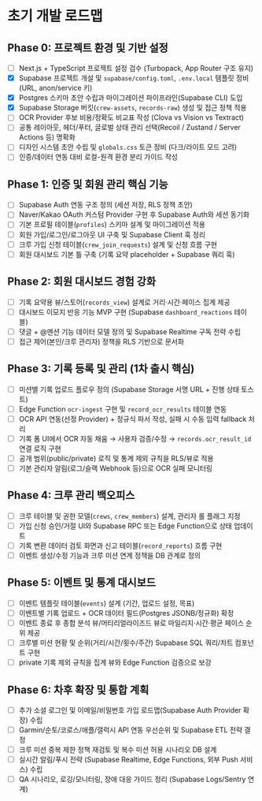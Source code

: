 # 초기 개발 로드맵

## Phase 0: 프로젝트 환경 및 기반 설정
- [ ] Next.js + TypeScript 프로젝트 설정 검수 (Turbopack, App Router 구조 유지)
- [x] Supabase 프로젝트 개설 및 `supabase/config.toml`, `.env.local` 템플릿 정비 (URL, anon/service 키)
- [x] Postgres 스키마 초안 수립과 마이그레이션 파이프라인(Supabase CLI) 도입
- [x] Supabase Storage 버킷(`crew-assets`, `records-raw`) 생성 및 접근 정책 적용
- [ ] OCR Provider 후보 비용/정확도 비교표 작성 (Clova vs Vision vs Textract)
- [ ] 공통 레이아웃, 헤더/푸터, 글로벌 상태 관리 선택(Recoil / Zustand / Server Actions 등) 명확화
- [ ] 디자인 시스템 초안 수립 및 `globals.css` 토큰 정비 (다크/라이트 모드 고려)
- [ ] 인증/데이터 연동 대비 로컬-원격 환경 분리 가이드 작성

## Phase 1: 인증 및 회원 관리 핵심 기능
- [ ] Supabase Auth 연동 구조 정의 (세션 저장, RLS 정책 초안)
- [ ] Naver/Kakao OAuth 커스텀 Provider 구현 후 Supabase Auth와 세션 동기화
- [ ] 기본 프로필 테이블(`profiles`) 스키마 설계 및 마이그레이션 적용
- [ ] 회원 가입/로그인/로그아웃 UI 구축 및 Supabase Client 훅 정리
- [ ] 크루 가입 신청 테이블(`crew_join_requests`) 설계 및 신청 흐름 구현
- [ ] 회원 대시보드 기본 틀 구축 (기록 요약 placeholder + Supabase 쿼리 훅)

## Phase 2: 회원 대시보드 경험 강화
- [ ] 기록 요약용 뷰/스토어(`records_view`) 설계로 거리·시간·페이스 집계 제공
- [ ] 대시보드 이모지 반응 기능 MVP 구현 (Supabase `dashboard_reactions` 테이블)
- [ ] 댓글 + @멘션 기능 데이터 모델 정의 및 Supabase Realtime 구독 전략 수립
- [ ] 접근 제어(본인/크루 관리자) 정책을 RLS 기반으로 문서화

## Phase 3: 기록 등록 및 관리 (1차 출시 핵심)
- [ ] 미션별 기록 업로드 플로우 정의 (Supabase Storage 서명 URL + 진행 상태 토스트)
- [ ] Edge Function `ocr-ingest` 구현 및 `record_ocr_results` 테이블 연동
- [ ] OCR API 연동(선정 Provider) + 정규식 파서 작성, 실패 시 수동 입력 fallback 처리
- [ ] 기록 폼 UI에서 OCR 자동 채움 → 사용자 검증/수정 → `records.ocr_result_id` 연결 로직 구현
- [ ] 공개 범위(public/private) 로직 및 통계 제외 규칙을 RLS/뷰로 적용
- [ ] 기본 관리자 알림(로그/슬랙 Webhook 등)으로 OCR 실패 모니터링

## Phase 4: 크루 관리 백오피스
- [ ] 크루 테이블 및 권한 모델(`crews`, `crew_members`) 설계, 관리자 롤 플래그 지정
- [ ] 가입 신청 승인/거절 UI와 Supabase RPC 또는 Edge Function으로 상태 업데이트
- [ ] 기록 변환 데이터 검토 화면과 신고 테이블(`record_reports`) 흐름 구현
- [ ] 이벤트 생성/수정 기능과 크루 미션 연계 정책을 DB 관계로 정의

## Phase 5: 이벤트 및 통계 대시보드
- [ ] 이벤트 템플릿 테이블(`events`) 설계 (기간, 업로드 설정, 목표)
- [ ] 이벤트별 기록 업로드 + OCR 데이터 필드(Postgres JSONB/정규화) 확정
- [ ] 이벤트 종료 후 종합 분석 뷰/머티리얼라이즈드 뷰로 마일리지·시간·평균 페이스 순위 제공
- [ ] 크루별 미션 현황 및 순위(거리/시간/횟수/주간) Supabase SQL 쿼리/차트 컴포넌트 구현
- [ ] private 기록 제외 규칙을 집계 뷰와 Edge Function 검증으로 보강

## Phase 6: 차후 확장 및 통합 계획
- [ ] 추가 소셜 로그인 및 이메일/비밀번호 가입 로드맵(Supabase Auth Provider 확장) 수립
- [ ] Garmin/순토/코로스/애플/갤럭시 API 연동 우선순위 및 Supabase ETL 전략 결정
- [ ] 크루 미션 중복 제한 정책 재검토 및 복수 미션 허용 시나리오 DB 설계
- [ ] 실시간 알림/푸시 전략 (Supabase Realtime, Edge Functions, 외부 Push 서비스) 수립
- [ ] QA 시나리오, 로깅/모니터링, 장애 대응 가이드 정리 (Supabase Logs/Sentry 연계)

